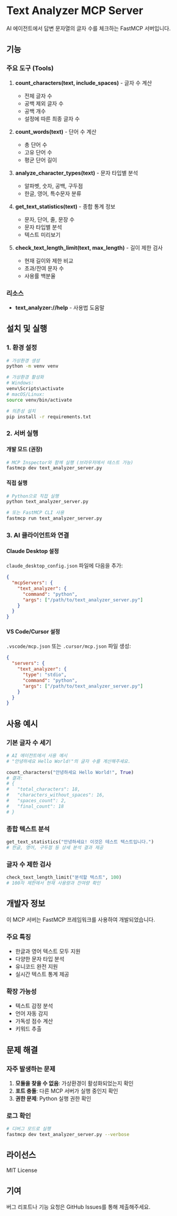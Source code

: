 # Text Analyzer MCP Server

AI 에이전트에서 답변 문자열의 글자 수를 체크하는 FastMCP 서버입니다.

## 기능

### 주요 도구 (Tools)

1. **count_characters(text, include_spaces)** - 글자 수 계산
   - 전체 글자 수
   - 공백 제외 글자 수
   - 공백 개수
   - 설정에 따른 최종 글자 수

2. **count_words(text)** - 단어 수 계산
   - 총 단어 수
   - 고유 단어 수
   - 평균 단어 길이

3. **analyze_character_types(text)** - 문자 타입별 분석
   - 알파벳, 숫자, 공백, 구두점
   - 한글, 영어, 특수문자 분류

4. **get_text_statistics(text)** - 종합 통계 정보
   - 문자, 단어, 줄, 문장 수
   - 문자 타입별 분석
   - 텍스트 미리보기

5. **check_text_length_limit(text, max_length)** - 길이 제한 검사
   - 현재 길이와 제한 비교
   - 초과/잔여 문자 수
   - 사용률 백분율

### 리소스

- **text_analyzer://help** - 사용법 도움말

## 설치 및 실행

### 1. 환경 설정

```bash
# 가상환경 생성
python -m venv venv

# 가상환경 활성화
# Windows:
venv\Scripts\activate
# macOS/Linux:
source venv/bin/activate

# 의존성 설치
pip install -r requirements.txt
```

### 2. 서버 실행

#### 개발 모드 (권장)
```bash
# MCP Inspector와 함께 실행 (브라우저에서 테스트 가능)
fastmcp dev text_analyzer_server.py
```

#### 직접 실행
```bash
# Python으로 직접 실행
python text_analyzer_server.py

# 또는 FastMCP CLI 사용
fastmcp run text_analyzer_server.py
```

### 3. AI 클라이언트와 연결

#### Claude Desktop 설정
`claude_desktop_config.json` 파일에 다음을 추가:

```json
{
  "mcpServers": {
    "text_analyzer": {
      "command": "python",
      "args": ["/path/to/text_analyzer_server.py"]
    }
  }
}
```

#### VS Code/Cursor 설정
`.vscode/mcp.json` 또는 `.cursor/mcp.json` 파일 생성:

```json
{
  "servers": {
    "text_analyzer": {
      "type": "stdio",
      "command": "python",
      "args": ["/path/to/text_analyzer_server.py"]
    }
  }
}
```

## 사용 예시

### 기본 글자 수 세기
```python
# AI 에이전트에서 사용 예시
# "안녕하세요 Hello World!"의 글자 수를 계산해주세요.

count_characters("안녕하세요 Hello World!", True)
# 결과: 
# {
#   "total_characters": 18,
#   "characters_without_spaces": 16,
#   "spaces_count": 2,
#   "final_count": 18
# }
```

### 종합 텍스트 분석
```python
get_text_statistics("안녕하세요! 이것은 테스트 텍스트입니다.")
# 한글, 영어, 구두점 등 상세 분석 결과 제공
```

### 글자 수 제한 검사
```python
check_text_length_limit("분석할 텍스트", 100)
# 100자 제한에서 현재 사용량과 잔여량 확인
```

## 개발자 정보

이 MCP 서버는 FastMCP 프레임워크를 사용하여 개발되었습니다.

### 주요 특징
- 한글과 영어 텍스트 모두 지원
- 다양한 문자 타입 분석
- 유니코드 완전 지원
- 실시간 텍스트 통계 제공

### 확장 가능성
- 텍스트 감정 분석
- 언어 자동 감지
- 가독성 점수 계산
- 키워드 추출

## 문제 해결

### 자주 발생하는 문제

1. **모듈을 찾을 수 없음**: 가상환경이 활성화되었는지 확인
2. **포트 충돌**: 다른 MCP 서버가 실행 중인지 확인
3. **권한 문제**: Python 실행 권한 확인

### 로그 확인
```bash
# 디버그 모드로 실행
fastmcp dev text_analyzer_server.py --verbose
```

## 라이선스

MIT License

## 기여

버그 리포트나 기능 요청은 GitHub Issues를 통해 제출해주세요.
